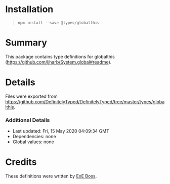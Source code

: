 # Installation
> `npm install --save @types/globalthis`

# Summary
This package contains type definitions for globalthis (https://github.com/ljharb/System.global#readme).

# Details
Files were exported from https://github.com/DefinitelyTyped/DefinitelyTyped/tree/master/types/globalthis.

### Additional Details
 * Last updated: Fri, 15 May 2020 04:09:34 GMT
 * Dependencies: none
 * Global values: none

# Credits
These definitions were written by [ExE Boss](https://github.com/ExE-Boss).
